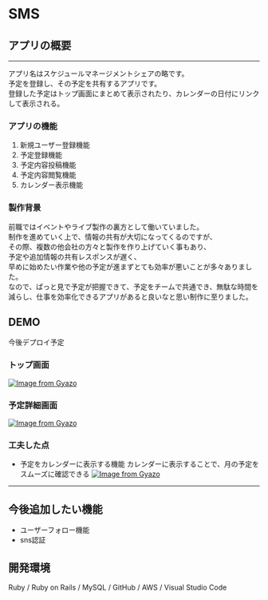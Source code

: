  # SMS 

 ## アプリの概要
----------------
アプリ名はスケジュールマネージメントシェアの略です。  
予定を登録し、その予定を共有するアプリです。  
登録した予定はトップ画面にまとめて表示されたり、カレンダーの日付にリンクして表示される。  


 ### アプリの機能
 1. 新規ユーザー登録機能
 2. 予定登録機能
 3. 予定内容投稿機能
 4. 予定内容閲覧機能
 5. カレンダー表示機能

### 製作背景
前職ではイベントやライブ製作の裏方として働いていました。  
制作を進めていく上で、情報の共有が大切になってくるのですが、  
その際、複数の他会社の方々と製作を作り上げていく事もあり、  
予定や追加情報の共有レスポンスが遅く、  
早めに始めたい作業や他の予定が進まずとても効率が悪いことが多々ありました。  
なので、ぱっと見で予定が把握できて、予定をチームで共通でき、無駄な時間を減らし、仕事を効率化できるアプリがあると良いなと思い制作に至りました。

## DEMO
今後デプロイ予定

### トップ画面
[![Image from Gyazo](https://i.gyazo.com/012b3daed1cbc030ea27f3c5a42ee61c.gif)](https://gyazo.com/012b3daed1cbc030ea27f3c5a42ee61c)
### 予定詳細画面
[![Image from Gyazo](https://i.gyazo.com/1b25a2db103c6bb7528bf14a2c5a14b3.gif)](https://gyazo.com/1b25a2db103c6bb7528bf14a2c5a14b3)
### 工夫した点
 * 予定をカレンダーに表示する機能
カレンダーに表示することで、月の予定をスムーズに確認できる
[![Image from Gyazo](https://i.gyazo.com/9909019161c58fbea8def46af322f2ef.gif)](https://gyazo.com/9909019161c58fbea8def46af322f2ef)
-----


## 今後追加したい機能
* ユーザーフォロー機能
* sns認証

## 開発環境
Ruby / Ruby on Rails / MySQL / GitHub / AWS / Visual Studio Code






